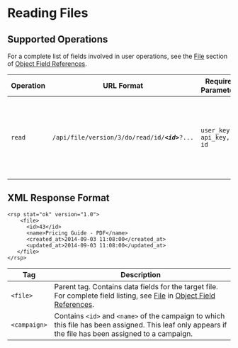 # Reading Files


## Supported Operations<a name="62780-supported-operations" id="supported-operations"></a>

For a complete list of fields involved in user operations, see the [File](../object-field-references#file) section of [Object Field References](../object-field-references).

| **Operation** | **URL Format**                             | **Required Parameters** | **Description**  |
| ------------- | ------------------------------------------ | ----------------------- | -----------------|
| `read` | `/api/file/version/3/do/read/id/`**_`<id>`_**`?...` | `user_key, api_key, id` | Returns the data for the file specified by `<id>`. `<id>` is the Pardot ID of the target file. |


## XML Response Format

```
<rsp stat="ok" version="1.0">
    <file>
      <id>43</id>
      <name>Pricing Guide - PDF</name>
      <created_at>2014-09-03 11:08:00</created_at>
      <updated_at>2014-09-03 11:08:00</updated_at>
   </file>
</rsp>
```

| **Tag** | **Description** |
| ------- | --------------- |
| `<file>`            | Parent tag. Contains data fields for the target file. For complete field listing, see [File](../object-field-references#file) in [Object Field References](../object-field-references). |
| `<campaign>` | Contains `<id>` and `<name>` of the campaign to which this file has been assigned. This leaf only appears if the file has been assigned to a campaign. |

